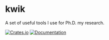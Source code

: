 # kwik

A set of useful tools I use for Ph.D. my research.

[![Crates.io](https://img.shields.io/crates/v/kwik)](https://crates.io/crates/kwik)
[![Documentation](https://docs.rs/kwik/badge.svg)](https://docs.rs/kwik)
